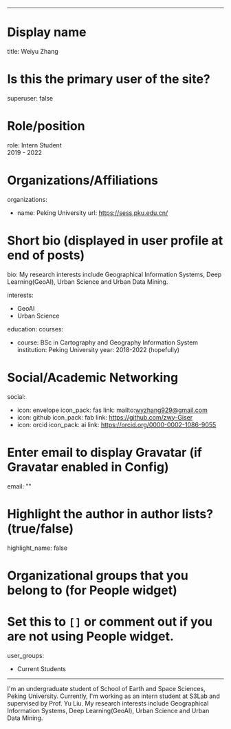 
---
# Display name
title: Weiyu Zhang

# Is this the primary user of the site?
superuser: false

# Role/position
role: Intern Student<br>2019 - 2022</br>

# Organizations/Affiliations
organizations:
- name: Peking University
  url: https://sess.pku.edu.cn/

# Short bio (displayed in user profile at end of posts)
bio: My research interests include Geographical Information Systems, Deep Learning(GeoAI), Urban Science and Urban Data Mining.

interests:
  - GeoAI
  - Urban Science


education:
  courses:
  - course: BSc in Cartography and Geography Information System
    institution: Peking University
    year: 2018-2022 (hopefully)


# Social/Academic Networking
social:
  - icon: envelope
    icon_pack: fas
    link: mailto:wyzhang929@gmail.com
  - icon: github
    icon_pack: fab
    link: https://github.com/zwy-Giser
  - icon: orcid
    icon_pack: ai
    link: https://orcid.org/0000-0002-1086-9055


# Enter email to display Gravatar (if Gravatar enabled in Config)
email: ""

# Highlight the author in author lists? (true/false)
highlight_name: false

# Organizational groups that you belong to (for People widget)
#   Set this to `[]` or comment out if you are not using People widget.
user_groups:
- Current Students
---
I'm an undergraduate student of School of Earth and  Space Sciences, Peking University.  Currently, I'm working as an intern student at S3Lab and supervised by Prof. Yu Liu. 
My research interests include Geographical Information Systems, Deep Learning(GeoAI), Urban Science and Urban Data Mining.
